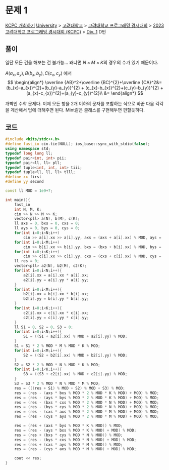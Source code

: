 # 문제 1
[KCPC 개최하기](https://www.acmicpc.net/problem/30706)
[University](https://www.acmicpc.net/category/5) > [고려대학교](https://www.acmicpc.net/category/341) > [고려대학교 프로그래밍 경시대회](https://www.acmicpc.net/category/1084) > [2023 고려대학교 프로그래밍 경시대회 (KCPC)](https://www.acmicpc.net/category/998) > [Div. 1](https://www.acmicpc.net/category/detail/4045) D번

## 풀이
일단 모든 건을 해보는 건 불가능...
왜냐면 $N\times M \times K$의 경우의 수가 있기 때문이다. 

$A(a_x, a_y), B(b_x, b_y), C(c_x, c_y)$ 에서
$$
\begin{align*}
\overline {AB}^2+\overline {BC}^{2}+\overline {CA}^2&=
(b_{x}-a_{x})^{2}+(b_{y}-a_{y})^{2} + (c_{x}-b_{x})^{2}+(c_{y}-b_{y})^{2} + (a_{x}-c_{x})^{2}+(a_{y}-c_{y})^{2}\\
&= 
\end{align*}
$$

개빡인 수학 문제다. 
이제 모든 항을 2개 이하의 문자를 포함하는 식으로 바꾼 다음 각각을 계산해서 답에 더해주면 된다. 
Mint같은 클래스를 구현해두면 편할듯하다. 

## 코드
```cpp
#include <bits/stdc++.h>
#define fast_io cin.tie(NULL); ios_base::sync_with_stdio(false);
using namespace std;
typedef long long ll;
typedef pair<int, int> pii;
typedef pair<ll, ll> pll;
typedef tuple<int, int, int> tiii;
typedef tuple<ll, ll, ll> tlll;
#define xx first
#define yy second

const ll MOD = 1e9+7;

int main(){
    fast_io
    int N, M, K;
    cin >> N >> M >> K;
    vector<pll> a(N), b(M), c(K);
    ll axs = 0, bxs = 0, cxs = 0;
    ll ays = 0, bys = 0, cys = 0;
    for(int i=0;i<N;i++)
        cin >> a[i].xx >> a[i].yy, axs = (axs + a[i].xx) % MOD, ays = (ays + a[i].yy) % MOD;
    for(int i=0;i<M;i++)
        cin >> b[i].xx >> b[i].yy, bxs = (bxs + b[i].xx) % MOD, bys = (bys + b[i].yy) % MOD;
    for(int i=0;i<K;i++)
        cin >> c[i].xx >> c[i].yy, cxs = (cxs + c[i].xx) % MOD, cys = (cys + c[i].yy) % MOD;
    ll res = 0;
    vector<pll> a2(N), b2(M), c2(K);
    for(int i=0;i<N;i++){
        a2[i].xx = a[i].xx * a[i].xx;
        a2[i].yy = a[i].yy * a[i].yy;
    }
    for(int i=0;i<M;i++){
        b2[i].xx = b[i].xx * b[i].xx;
        b2[i].yy = b[i].yy * b[i].yy;
    }
    for(int i=0;i<K;i++){
        c2[i].xx = c[i].xx * c[i].xx;
        c2[i].yy = c[i].yy * c[i].yy;
    }
    ll S1 = 0, S2 = 0, S3 = 0;
    for(int i=0;i<N;i++){
        S1 = ((S1 + a2[i].xx) % MOD + a2[i].yy) % MOD;
    }
    S1 = S1 * 2 % MOD * M % MOD * K % MOD;
    for(int i=0;i<M;i++){
        S2 = ((S2 + b2[i].xx) % MOD + b2[i].yy) % MOD;
    }
    S2 = S2 * 2 % MOD * N % MOD * K % MOD;
    for(int i=0;i<K;i++){
        S3 = ((S3 + c2[i].xx) % MOD + c2[i].yy) % MOD;
    }
    S3 = S3 * 2 % MOD * N % MOD * M % MOD;
    res = (((res + S1) % MOD + S2) % MOD + S3) % MOD;
    res = (res - (axs * bxs % MOD * 2 % MOD * K % MOD) + MOD) % MOD;
    res = (res - (ays * bys % MOD * 2 % MOD * K % MOD) + MOD) % MOD;
    res = (res - (bxs * cxs % MOD * 2 % MOD * N % MOD) + MOD) % MOD;
    res = (res - (bys * cys % MOD * 2 % MOD * N % MOD) + MOD) % MOD;
    res = (res - (cxs * axs % MOD * 2 % MOD * M % MOD) + MOD) % MOD;
    res = (res - (cys * ays % MOD * 2 % MOD * M % MOD) + MOD) % MOD;

    res = (res + (axs * bys % MOD * K % MOD)) % MOD;
    res = (res - (ays * bxs % MOD * K % MOD) + MOD) % MOD;
    res = (res + (bxs * cys % MOD * N % MOD)) % MOD;
    res = (res - (bys * cxs % MOD * N % MOD) + MOD) % MOD;
    res = (res + (cxs * ays % MOD * M % MOD)) % MOD;
    res = (res - (cys * axs % MOD * M % MOD) + MOD) % MOD;

    cout << res;
}
```